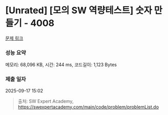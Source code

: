 # [Unrated] [모의 SW 역량테스트] 숫자 만들기 - 4008 

[문제 링크](https://swexpertacademy.com/main/code/problem/problemDetail.do?contestProbId=AWIeRZV6kBUDFAVH) 

### 성능 요약

메모리: 68,096 KB, 시간: 244 ms, 코드길이: 1,123 Bytes

### 제출 일자

2025-09-17 15:02



> 출처: SW Expert Academy, https://swexpertacademy.com/main/code/problem/problemList.do